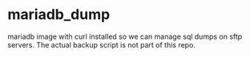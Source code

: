 # mariadb_dump

mariadb image with curl installed so we can manage sql dumps on sftp servers. The actual backup script is not part of this repo.